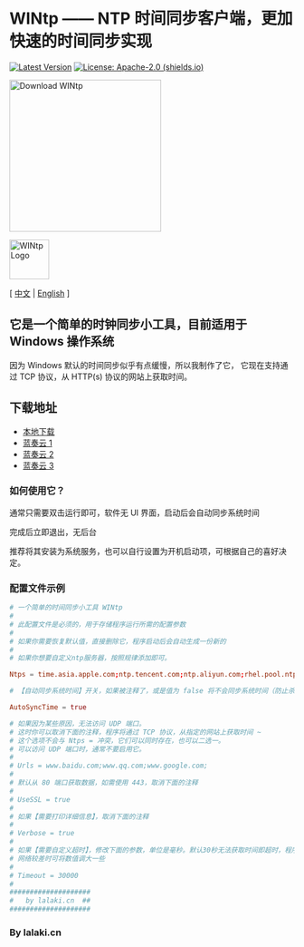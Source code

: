 # WINtp —— NTP 时间同步客户端，更加快速的时间同步实现

[![Latest Version](https://img.shields.io/github/v/release/lalakii/WINtp?logo=github)](https://github.com/lalakii/WINtp/releases)
[![License: Apache-2.0 (shields.io)](https://img.shields.io/badge/License-Apache--2.0-c02041?logo=apache)](LICENSE)

[<img alt="Download WINtp" src="https://sourceforge.net/sflogo.php?type=18&amp;group_id=3814875" width=268></a>](https://sourceforge.net/projects/wintp/)

[<img alt="WINtp Logo" src="https://fastly.jsdelivr.net/gh/lalakii/WINtp@master/wintp.jpg" width=70></a>](https://sourceforge.net/projects/wintp/)

[ [中文](tree/README.md) | [English](tree/README_en.md) ]

## 它是一个简单的时钟同步小工具，目前适用于 Windows 操作系统

因为 Windows 默认的时间同步似乎有点缓慢，所以我制作了它，
它现在支持通过 TCP 协议，从 HTTP(s) 协议的网站上获取时间。

## 下载地址

- [本地下载](https://github.com/lalakii/WINtp/releases)
- [蓝奏云 1](https://a01.lanzoui.com/iqtKI2ef4bkh)
- [蓝奏云 2](https://a01.lanzout.com/iqtKI2ef4bkh)
- [蓝奏云 3](https://a01.lanzouv.com/iqtKI2ef4bkh)

### 如何使用它？

通常只需要双击运行即可，软件无 UI 界面，启动后会自动同步系统时间

完成后立即退出，无后台

推荐将其安装为系统服务，也可以自行设置为开机启动项，可根据自己的喜好决定。

### 配置文件示例

```conf
# 一个简单的时间同步小工具 WINtp
#
# 此配置文件是必须的，用于存储程序运行所需的配置参数
#
# 如果你需要恢复默认值，直接删除它，程序启动后会自动生成一份新的
#
# 如果你想要自定义ntp服务器，按照规律添加即可。

Ntps = time.asia.apple.com;ntp.tencent.com;ntp.aliyun.com;rhel.pool.ntp.org;

# 【自动同步系统时间】开关，如果被注释了，或是值为 false 将不会同步系统时间（防止杀软误报添加这个配置项）

AutoSyncTime = true

# 如果因为某些原因，无法访问 UDP 端口。
# 这时你可以取消下面的注释，程序将通过 TCP 协议，从指定的网站上获取时间 ~
# 这个选项不会与 Ntps = 冲突，它们可以同时存在，也可以二选一。
# 可以访问 UDP 端口时，通常不要启用它。
#
# Urls = www.baidu.com;www.qq.com;www.google.com;
#
# 默认从 80 端口获取数据，如需使用 443，取消下面的注释
#
# UseSSL = true
#
# 如果【需要打印详细信息】，取消下面的注释
#
# Verbose = true
#
# 如果【需要自定义超时】，修改下面的参数，单位是毫秒。默认30秒无法获取时间即超时，程序退出。
# 网络较差时可将数值调大一些
#
# Timeout = 30000
#
####################
#   by lalaki.cn  ##
####################
```

### By lalaki.cn

